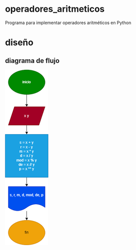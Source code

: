 # operadores_aritmeticos
Programa para implementar operadores aritméticos en Python

# diseño

## diagrama de flujo

![Diagrama de flujo](diagrama.png "Diagrama de flujo")
